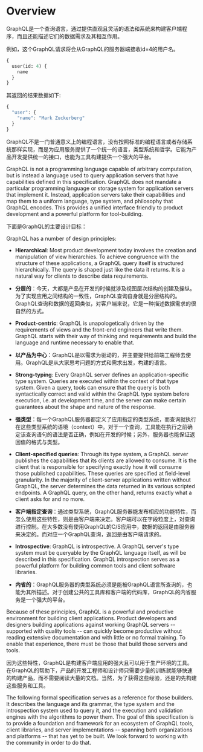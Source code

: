 # Overview

GraphQL是一个查询语言，通过提供直观且灵活的语法和系统来构建客户端程序，而且还能描述它们的数据需求及其相互作用。

例如，这个GraphQL请求将会从GraphQL的服务器端接收id=4的用户名。


```graphql
{
  user(id: 4) {
    name
  }
}
```

其返回的结果数据如下:

```js
{
  "user": {
    "name": "Mark Zuckerberg"
  }
}
```

GraphQL不是一门普通意义上的编程语言，没有按照标准的编程语言或者存储系统那样实现，而是为应用服务提供了一个统一的语言，类型系统和哲学。它能为产品开发提供统一的接口，也能为工具构建提供一个强大的平台。

GraphQL is not a programming language capable of arbitrary computation, but is
instead a language used to query application servers that have
capabilities defined in this specification. GraphQL does not mandate a
particular programming language or storage system for application servers that
implement it. Instead, application servers take their capabilities and map them
to a uniform language, type system, and philosophy that GraphQL encodes.
This provides a unified interface friendly to product development and a powerful
platform for tool-building.

下面是GraphQL的主要设计目标：

GraphQL has a number of design principles:

 * **Hierarchical**: Most product development today involves the creation and
   manipulation of view hierarchies. To achieve congruence with the structure
   of these applications, a GraphQL query itself is structured hierarchically.
   The query is shaped just like the data it returns. It is a natural
   way for clients to describe data requirements.
 
 * **分层的**：今天，大都是产品在开发的时候就涉及视图层次结构的创建及操纵。为了实现应用之间结构的一致性，GraphQL查询自身就是分层结构的。GraphQL查询和数据的返回类似，对客户端来说，它是一种描述数据需求的很自然的方式。

 * **Product-centric**: GraphQL is unapologetically driven by the requirements
   of views and the front-end engineers that write them. GraphQL starts with
   their way of thinking and requirements and build the language and runtime
   necessary to enable that.

 * **以产品为中心**：GraphQL是以需求为驱动的，并主要提供给前端工程师去使用。GraphQL是从大家思考问题的方式和需求出发，构建的语言。

 * **Strong-typing**: Every GraphQL server defines an application-specific
   type system. Queries are executed within the context of that type system.
   Given a query, tools can ensure that the query is both syntactically
   correct and valid within the GraphQL type system before execution, i.e. at
   development time, and the server can make certain guarantees about the shape
   and nature of the response.

 * **强类型**：每一个GraphQL服务器都定义了应用指定的类型系统，而查询就执行在这些类型系统的语境（context）中。对于一个查询，工具能在执行之前确定该查询语句的语法是否正确，例如在开发的时候；另外，服务器也能保证返回值的格式与类型。

 * **Client-specified queries**: Through its type system, a GraphQL server
   publishes the capabilities that its clients are allowed to consume. It is
   the client that is responsible for specifying exactly how it will consume
   those published capabilities. These queries are specified at field-level
   granularity. In the majority of client-server applications written
   without GraphQL, the server determines the data returned in its various
   scripted endpoints. A GraphQL query, on the other hand, returns exactly what
   a client asks for and no more.

 * **客户端指定查询**：通过类型系统，GraphQL服务器能发布相应的功能特性，而怎么使用这些特性，则是由客户端来决定。客户端可以在字段粒度上，对查询进行控制。在大多数没有使用GraphQL的C/S应用中，数据的返回是由服务器来决定的。而对应一个GraphQL查询，返回是由客户端请求的。

 * **Introspective**: GraphQL is introspective. A GraphQL server's type system
   must be queryable by the GraphQL language itself, as will be described in this
   specification. GraphQL introspection serves as a powerful platform for
   building common tools and client software libraries.

 * **内省的**：GraphQL服务器的类型系统必须是能被GraphQL语言所查询的，也能为其所描述。对于创建公共的工具库和客户端的代码库，GraphQL的内省服务是一个强大的平台。

Because of these principles, GraphQL is a powerful and productive environment
for building client applications. Product developers and designers building
applications against working GraphQL servers -- supported with quality tools --
can quickly become productive without reading extensive documentation and with
little or no formal training. To enable that experience, there must be those
that build those servers and tools.

因为这些特性，GraphQL是构建客户端应用的强大且可以用于生产环境的工具。在GraphQL的帮助下，产品的开发工程师和设计师只需要少量的训练就能够快速的构建产品，而不需要阅读大量的文档。当然，为了获得这些经验，还是的先构建这些服务和工具。

The following formal specification serves as a reference for those builders.
It describes the language and its grammar, the type system and the
introspection system used to query it, and the execution and validation engines
with the algorithms to power them. The goal of this specification is to provide
a foundation and framework for an ecosystem of GraphQL tools, client libraries,
and server implementations -- spanning both organizations and platforms -- that
has yet to be built. We look forward to working with the community
in order to do that.


